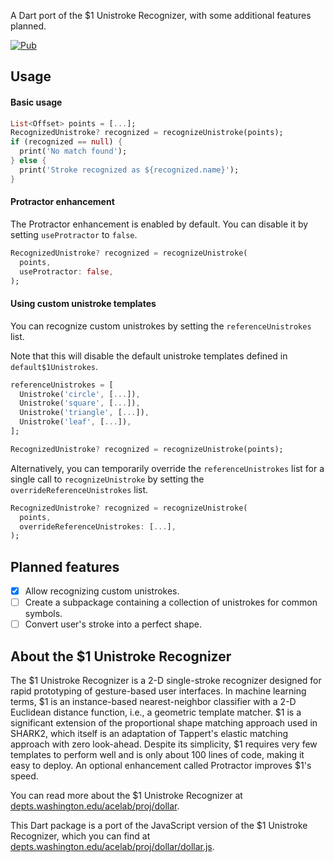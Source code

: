 A Dart port of the $1 Unistroke Recognizer, with some additional features planned.

[![Pub](https://img.shields.io/pub/v/one_dollar_unistroke_recognizer.svg)](https://pub.dev/packages/one_dollar_unistroke_recognizer)

## Usage

#### Basic usage

```dart
List<Offset> points = [...];
RecognizedUnistroke? recognized = recognizeUnistroke(points);
if (recognized == null) {
  print('No match found');
} else {
  print('Stroke recognized as ${recognized.name}');
}
```

#### Protractor enhancement

The Protractor enhancement is enabled by default. You can disable it by setting `useProtractor` to `false`.

```dart
RecognizedUnistroke? recognized = recognizeUnistroke(
  points,
  useProtractor: false,
);
```

#### Using custom unistroke templates

You can recognize custom unistrokes by setting the `referenceUnistrokes` list.

Note that this will disable the default unistroke templates defined in `default$1Unistrokes`.

```dart
referenceUnistrokes = [
  Unistroke('circle', [...]),
  Unistroke('square', [...]),
  Unistroke('triangle', [...]),
  Unistroke('leaf', [...]),
];

RecognizedUnistroke? recognized = recognizeUnistroke(points);
```

Alternatively, you can temporarily override the `referenceUnistrokes` list for a single call to `recognizeUnistroke` by setting the `overrideReferenceUnistrokes` list.

```dart
RecognizedUnistroke? recognized = recognizeUnistroke(
  points,
  overrideReferenceUnistrokes: [...],
);
```

## Planned features

- [X] Allow recognizing custom unistrokes.
- [ ] Create a subpackage containing a collection of unistrokes for common symbols.
- [ ] Convert user's stroke into a perfect shape.

## About the $1 Unistroke Recognizer

The $1 Unistroke Recognizer is a 2-D single-stroke recognizer designed for rapid prototyping of gesture-based user interfaces. In machine learning terms, $1 is an instance-based nearest-neighbor classifier with a 2-D Euclidean distance function, i.e., a geometric template matcher. $1 is a significant extension of the proportional shape matching approach used in SHARK2, which itself is an adaptation of Tappert's elastic matching approach with zero look-ahead. Despite its simplicity, $1 requires very few templates to perform well and is only about 100 lines of code, making it easy to deploy. An optional enhancement called Protractor improves $1's speed. 

You can read more about the $1 Unistroke Recognizer at [depts.washington.edu/acelab/proj/dollar](http://depts.washington.edu/acelab/proj/dollar/index.html).

This Dart package is a port of the JavaScript version of the $1 Unistroke Recognizer, which you can find at [depts.washington.edu/acelab/proj/dollar/dollar.js](http://depts.washington.edu/acelab/proj/dollar/dollar.js).
